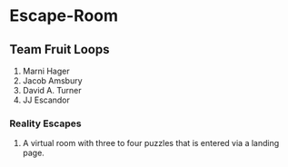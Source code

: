 # Escape-Room

## Team Fruit Loops
1. Marni Hager
1. Jacob Amsbury
1. David A. Turner
1. JJ Escandor

### Reality Escapes
1. A virtual room with three to four puzzles that is entered via a landing page.